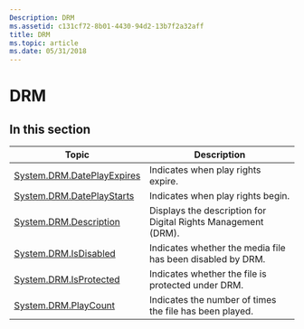 ```yaml
---
Description: DRM
ms.assetid: c131cf72-8b01-4430-94d2-13b7f2a32aff
title: DRM
ms.topic: article
ms.date: 05/31/2018
---
```


# DRM

## In this section



| Topic                                                                                | Description                                                              |
|--------------------------------------------------------------------------------------|--------------------------------------------------------------------------|
| [System.DRM.DatePlayExpires](./props-system-drm-dateplayexpires.md)<br/> | Indicates when play rights expire.<br/>                            |
| [System.DRM.DatePlayStarts](./props-system-drm-dateplaystarts.md)<br/>   | Indicates when play rights begin.<br/>                             |
| [System.DRM.Description](./props-system-drm-description.md)<br/>         | Displays the description for Digital Rights Management (DRM).<br/> |
| [System.DRM.IsDisabled](props-system-drm-isdisabled.md)<br/>                  | Indicates whether the media file has been disabled by DRM.<br/>    |
| [System.DRM.IsProtected](./props-system-drm-isprotected.md)<br/>         | Indicates whether the file is protected under DRM.<br/>            |
| [System.DRM.PlayCount](./props-system-drm-playcount.md)<br/>             | Indicates the number of times the file has been played.<br/>       |



 

 

 
